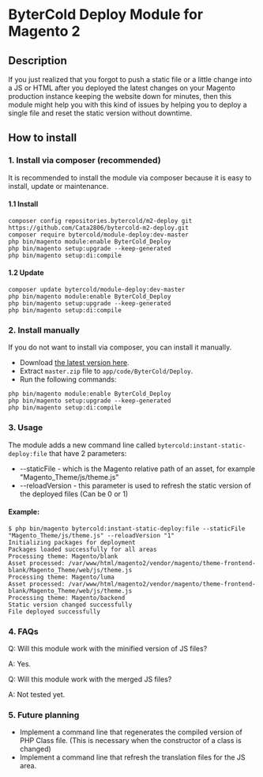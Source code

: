 # ByterCold Deploy Module for Magento 2

## Description

If you just realized that you forgot to push a static file or a little change into a JS or HTML after you deployed the latest changes on your Magento production instance keeping the website down for minutes, then this module might help you with this kind of issues by helping you to deploy a single file and reset the static version without downtime. 

## How to install

### 1. Install via composer (recommended)

It is recommended to install the module via composer because it is easy to install, update or maintenance.

#### 1.1 Install

```
composer config repositories.bytercold/m2-deploy git https://github.com/Cata2806/bytercold-m2-deploy.git 
composer require bytercold/module-deploy:dev-master
php bin/magento module:enable ByterCold_Deploy
php bin/magento setup:upgrade --keep-generated
php bin/magento setup:di:compile
```

#### 1.2 Update

```
composer update bytercold/module-deploy:dev-master
php bin/magento module:enable ByterCold_Deploy
php bin/magento setup:upgrade --keep-generated
php bin/magento setup:di:compile
```

### 2. Install manually

If you do not want to install via composer, you can install it manually. 

- Download [the latest version here](https://github.com/Cata2806/bytercold-m2-deploy/archive/master.zip). 
- Extract `master.zip` file to `app/code/ByterCold/Deploy`.
- Run the following commands:

```
php bin/magento module:enable ByterCold_Deploy
php bin/magento setup:upgrade --keep-generated
php bin/magento setup:di:compile
```

### 3. Usage

The module adds a new command line called `bytercold:instant-static-deploy:file` that have 2 parameters:
- --staticFile - which is the Magento relative path of an asset, for example "Magento_Theme/js/theme.js"
- --reloadVersion - this parameter is used to refresh the static version of the deployed files (Can be 0 or 1)

#### Example:
```
$ php bin/magento bytercold:instant-static-deploy:file --staticFile "Magento_Theme/js/theme.js" --reloadVersion "1"
Initializing packages for deployment
Packages loaded successfully for all areas
Processing theme: Magento/blank
Asset processed: /var/www/html/magento2/vendor/magento/theme-frontend-blank/Magento_Theme/web/js/theme.js
Processing theme: Magento/luma
Asset processed: /var/www/html/magento2/vendor/magento/theme-frontend-blank/Magento_Theme/web/js/theme.js
Processing theme: Magento/backend
Static version changed successfully
File deployed successfully
```

### 4. FAQs

Q: Will this module work with the minified version of JS files?

A: Yes. 

Q: Will this module work with the merged JS files?

A: Not tested yet.

### 5. Future planning

- Implement a command line that regenerates the compiled version of PHP Class file. (This is necessary when the constructor of a class is changed)
- Implement a command line that refresh the translation files for the JS area. 
